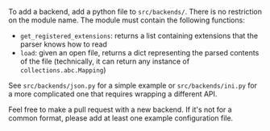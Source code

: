 To add a backend, add a python file to `src/backends/`.
There is no restriction on the module name.
The module must contain the following functions:

- `get_registered_extensions`: returns a list containing extensions that the parser knows how to read
- `load`: given an open file, returns a dict representing the parsed contents of the file (technically, it can return any instance of `collections.abc.Mapping`)

See `src/backends/json.py` for a simple example or `src/backends/ini.py` for a
more complicated one that requires wrapping a different API.

Feel free to make a pull request with a new backend.
If it's not for a common format, please add at least one example configuration file.
